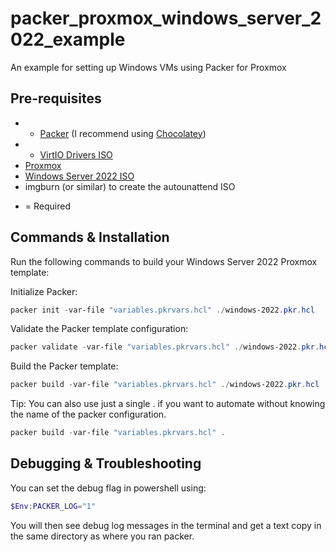 # packer_proxmox_windows_server_2022_example
An example for setting up Windows VMs using Packer for Proxmox

## Pre-requisites
- * [Packer](https://www.packer.io/downloads) (I recommend using [Chocolatey](https://chocolatey.org/install))
- * [VirtIO Drivers ISO](https://fedorapeople.org/groups/virt/virtio-win/direct-downloads/archive-virtio/)
- [Proxmox](https://www.proxmox.com/en/downloads)
- [Windows Server 2022 ISO](https://www.microsoft.com/en-us/evalcenter/evaluate-windows-server-2022)
- imgburn (or similar) to create the autounattend ISO

* = Required


## Commands & Installation
Run the following commands to build your Windows Server 2022 Proxmox template:

Initialize Packer:
```powershell
packer init -var-file "variables.pkrvars.hcl" ./windows-2022.pkr.hcl
```

Validate the Packer template configuration:
```powershell
packer validate -var-file "variables.pkrvars.hcl" ./windows-2022.pkr.hcl
```

Build the Packer template:
```powershell
packer build -var-file "variables.pkrvars.hcl" ./windows-2022.pkr.hcl
```

Tip: You can also use just a single .  if you want to automate without knowing the name of the packer configuration.
```powershell
packer build -var-file "variables.pkrvars.hcl" .
```

## Debugging & Troubleshooting
You can set the debug flag in powershell using:
```powershell
$Env:PACKER_LOG="1"
```

You will then see debug log messages in the terminal and get a text copy in the same directory as where you ran packer.